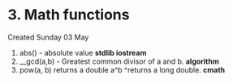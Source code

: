 # 3. Math functions
Created Sunday 03 May

1. abs() - absolute value  **stdlib iostream**
2. __gcd(a,b) - Greatest common divisor of a and b. **algorithm**
3. pow(a, b) returns a double a^b ^returns a long double. **cmath**
